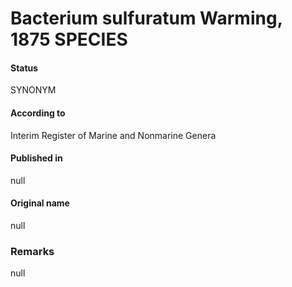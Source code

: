 Bacterium sulfuratum Warming, 1875 SPECIES
=======

#### Status
SYNONYM

#### According to
Interim Register of Marine and Nonmarine Genera

#### Published in
null

#### Original name
null

### Remarks
null